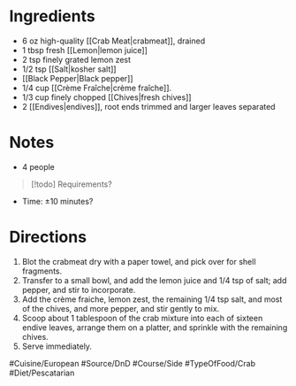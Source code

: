 # Ingredients
- 6 oz high-quality [[Crab Meat|crabmeat]], drained
- 1 tbsp fresh [[Lemon|lemon juice]]
- 2 tsp finely grated lemon zest
- 1/2 tsp [[Salt|kosher salt]]
- [[Black Pepper|Black pepper]]
- 1/4 cup [[Crème Fraîche|crème fraîche]].
- 1/3 cup finely chopped [[Chives|fresh chives]]
- 2 [[Endives|endives]], root ends trimmed and larger leaves separated
# Notes
- 4 people
> [!todo] Requirements?
- Time: ±10 minutes?
# Directions
1. Blot the crabmeat dry with a paper towel, and pick over for shell fragments. 
2. Transfer to a small bowl, and add the lemon juice and 1/4 tsp of salt; add pepper, and stir to incorporate. 
3. Add the crème fraiche, lemon zest, the remaining 1/4 tsp salt, and most of the chives, and more pepper, and stir gently to mix.
4. Scoop about 1 tablespoon of the crab mixture into each of sixteen endive leaves, arrange them on a platter, and sprinkle with the remaining chives.
5. Serve immediately.

 #Cuisine/European #Source/DnD #Course/Side #TypeOfFood/Crab #Diet/Pescatarian